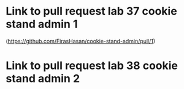 # Link to pull request lab 37 cookie stand admin 1
(https://github.com/FirasHasan/cookie-stand-admin/pull/1)
# Link to pull request lab 38 cookie stand admin 2
